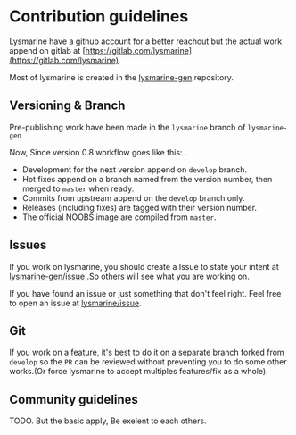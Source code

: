 # Contribution guidelines
Lysmarine have a github account for a better reachout but the actual work append on gitlab at
[https://gitlab.com/lysmarine](https://gitlab.com/lysmarine).

Most of lysmarine is created in the [lysmarine-gen](https://gitlab.com/lysmarine/lysmarine-gen) repository.

## Versioning & Branch
Pre-publishing work have been made in the `lysmarine` branch of `lysmarine-gen`

Now, Since version 0.8 workflow goes like this:  .
 - Development for the next version append on `develop` branch.
 - Hot fixes append on a branch named from the version number, then merged to `master` when ready.
 - Commits from upstream append on the `develop` branch only.
 - Releases (including fixes) are tagged with their version number.
 - The official NOOBS image are compiled from `master`.  


## Issues
If you work on lysmarine, you should create a Issue to state your intent at [lysmarine-gen/issue](https://gitlab.com/lysmarine/lysmarine-gen/issue) .So others will see what you are working on.  

If you have found an issue or just something that don't feel right. Feel free to open an issue at [lysmarine/issue](https://gitlab.com/lysmarine/lysmarine/issue).


## Git

  If you work on a feature, it's best to do it on a separate branch forked from `develop` so the `PR` can be reviewed without preventing you to do some other works.(Or force lysmarine to accept multiples features/fix as a whole).

## Community guidelines
TODO. But the basic apply, Be exelent to each others.
